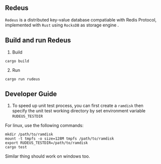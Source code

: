 ## Redeus

`Redeus` is a distributed key-value database compatiable with Redis Protocol, implemented with `Rust` using `RocksDB` as storage engine .

## Build and run Redeus

1. Build

```shell
cargo build
```

2. Run

```shell
cargo run rudeus
```

## Developer Guide

1. To speed up unit test process, you can first create a `ramdisk` then specify the unit test working directory by set environment variable `RUDEUS_TESTDIR`

For linux, use the following commands:

```
mkdir /path/to/ramdisk
mount -t tmpfs -o size=128M tmpfs /path/to/ramdisk
export RUDEUS_TESTDIR=/path/to/ramdisk
cargo test
```

Similar thing should work on windows too.